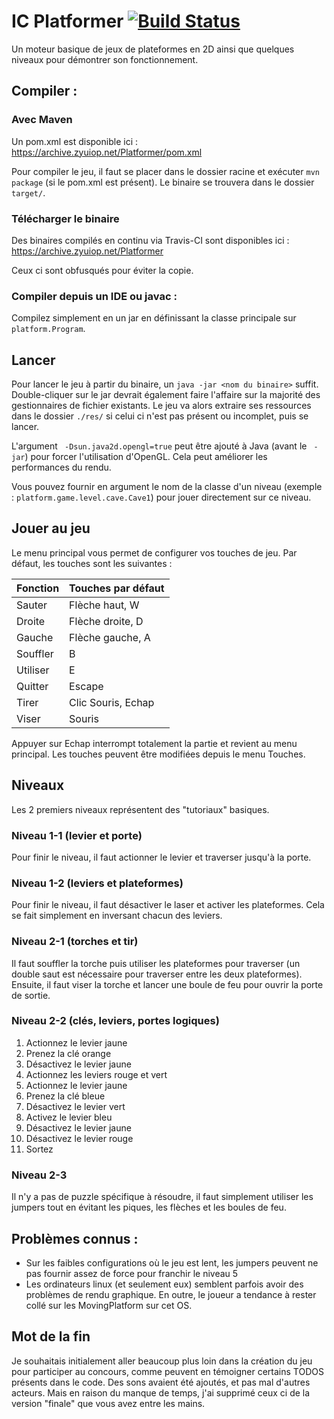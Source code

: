 # IC Platformer [![Build Status](https://travis-ci.com/zyuiop/ic-platformer.svg?token=UnxVKtRtysz48hf11ok6&branch=master)](https://travis-ci.com/zyuiop/ic-platformer)

Un moteur basique de jeux de plateformes en 2D ainsi que quelques niveaux pour démontrer son fonctionnement.

## Compiler :

### Avec Maven

Un pom.xml est disponible ici : https://archive.zyuiop.net/Platformer/pom.xml

Pour compiler le jeu, il faut se placer dans le dossier racine et exécuter ```mvn package``` (si le pom.xml est présent). Le binaire se trouvera dans le dossier ```target/```. 

### Télécharger le binaire

Des binaires compilés en continu via Travis-CI sont disponibles ici : https://archive.zyuiop.net/Platformer

Ceux ci sont obfusqués pour éviter la copie.

### Compiler depuis un IDE ou javac :

Compilez simplement en un jar en définissant la classe principale sur `platform.Program`.

## Lancer

Pour lancer le jeu à partir du binaire, un ```java -jar <nom du binaire>``` suffit. Double-cliquer sur le jar devrait également faire l'affaire sur la majorité des gestionnaires de fichier existants.
Le jeu va alors extraire ses ressources dans le dossier ```./res/``` si celui ci n'est pas présent ou incomplet, puis se lancer.

L'argument ` -Dsun.java2d.opengl=true` peut être ajouté à Java (avant le ` -jar`) pour forcer l'utilisation d'OpenGL. Cela peut améliorer les performances du rendu.

Vous pouvez fournir en argument le nom de la classe d'un niveau (exemple : `platform.game.level.cave.Cave1`) pour jouer directement sur ce niveau.

## Jouer au jeu

Le menu principal vous permet de configurer vos touches de jeu. Par défaut, les touches sont les suivantes :

| Fonction | Touches par défaut
|----------|--------------------
| Sauter   | Flèche haut, W
| Droite   | Flèche droite, D
| Gauche   | Flèche gauche, A
| Souffler | B
| Utiliser | E
| Quitter  | Escape
| Tirer    | Clic Souris, Echap
| Viser    | Souris

Appuyer sur Echap interrompt totalement la partie et revient au menu principal.
Les touches peuvent être modifiées depuis le menu Touches.

## Niveaux

Les 2 premiers niveaux représentent des "tutoriaux" basiques. 

### Niveau 1-1 (levier et porte)

Pour finir le niveau, il faut actionner le levier et traverser jusqu'à la porte.

### Niveau 1-2 (leviers et plateformes)

Pour finir le niveau, il faut désactiver le laser et activer les plateformes. Cela se fait simplement en inversant chacun des leviers. 

### Niveau 2-1 (torches et tir)

Il faut souffler la torche puis utiliser les plateformes pour traverser (un double saut est nécessaire pour traverser entre les deux plateformes). Ensuite, il faut viser la torche et lancer une boule de feu pour ouvrir la porte de sortie.

### Niveau 2-2 (clés, leviers, portes logiques)

1. Actionnez le levier jaune
2. Prenez la clé orange 
3. Désactivez le levier jaune
4. Actionnez les leviers rouge et vert
5. Actionnez le levier jaune 
6. Prenez la clé bleue
7. Désactivez le levier vert
8. Activez le levier bleu
9. Désactivez le levier jaune
10. Désactivez le levier rouge
11. Sortez

### Niveau 2-3

Il n'y a pas de puzzle spécifique à résoudre, il faut simplement utiliser les jumpers tout en évitant les piques, les flèches et les boules de feu.

## Problèmes connus :

- Sur les faibles configurations où le jeu est lent, les jumpers peuvent ne pas fournir assez de force pour franchir le niveau 5
- Les ordinateurs linux (et seulement eux) semblent parfois avoir des problèmes de rendu graphique. En outre, le joueur a tendance à rester collé sur les MovingPlatform sur cet OS. 

## Mot de la fin

Je souhaitais initialement aller beaucoup plus loin dans la création du jeu pour participer au concours, comme peuvent en témoigner certains TODOS présents dans le code. Des sons avaient été ajoutés, et pas mal d'autres acteurs. Mais en raison du manque de temps, j'ai supprimé ceux ci de la version "finale" que vous avez entre les mains. 